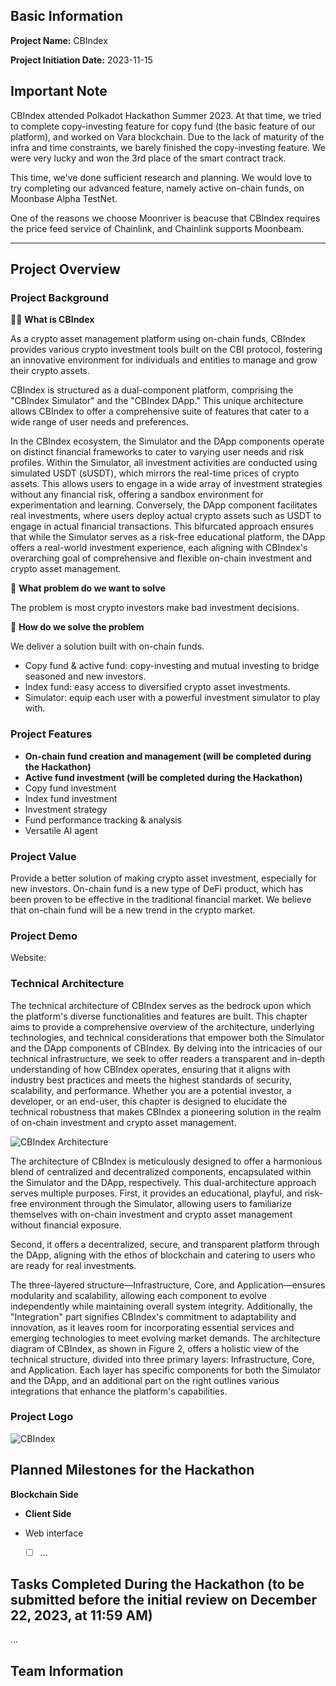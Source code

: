 ## Basic Information

**Project Name:** CBIndex

**Project Initiation Date:** 2023-11-15

## Important Note

CBIndex attended Polkadot Hackathon Summer 2023. At that time, we tried to complete copy-investing feature for copy fund (the basic feature of our platform), and worked on Vara blockchain. Due to the lack of maturity of the infra and time constraints, we barely finished the copy-investing feature. We were very lucky and won the 3rd place of the smart contract track.

This time, we've done sufficient research and planning. We would love to try completing our advanced feature, namely active on-chain funds, on Moonbase Alpha TestNet.

One of the reasons we choose Moonriver is beacuse that CBIndex requires the price feed service of Chainlink, and Chainlink supports Moonbeam.

---

## Project Overview

### Project Background

🙋‍♀ **What is CBIndex**

As a crypto asset management platform using on-chain funds, CBIndex provides various crypto investment tools built on the CBI protocol, fostering an innovative environment for individuals and entities to manage and grow their crypto assets.

CBIndex is structured as a dual-component platform, comprising the "CBIndex Simulator" and the "CBIndex DApp." This unique architecture allows CBIndex to offer a comprehensive suite of features that cater to a wide range of user needs and preferences.

In the CBIndex ecosystem, the Simulator and the DApp components operate on distinct financial frameworks to cater to varying user needs and risk profiles. Within the Simulator, all investment activities are conducted using simulated USDT (sUSDT), which mirrors the real-time prices of crypto assets. This allows users to engage in a wide array of investment strategies without any financial risk, offering a sandbox environment for experimentation and learning. Conversely, the DApp component facilitates real investments, where users deploy actual crypto assets such as USDT to engage in actual financial transactions. This bifurcated approach ensures that while the Simulator serves as a risk-free educational platform, the DApp offers a real-world investment experience, each aligning with CBIndex's overarching goal of comprehensive and flexible on-chain investment and crypto asset management.

🌈 **What problem do we want to solve**

The problem is most crypto investors make bad investment decisions.

🧙 **How do we solve the problem**

We deliver a solution built with on-chain funds.

- Copy fund & active fund: copy-investing and mutual investing to bridge seasoned and new investors.
- Index fund: easy access to diversified crypto asset investments.
- Simulator: equip each user with a powerful investment simulator to play with.

### Project Features

- **On-chain fund creation and management (will be completed during the Hackathon)**
- **Active fund investment (will be completed during the Hackathon)**
- Copy fund investment
- Index fund investment
- Investment strategy
- Fund performance tracking & analysis
- Versatile AI agent

### Project Value

Provide a better solution of making crypto asset investment, especially for new investors. On-chain fund is a new type of DeFi product, which has been proven to be effective in the traditional financial market. We believe that on-chain fund will be a new trend in the crypto market.

### Project Demo

Website:

### Technical Architecture

The technical architecture of CBIndex serves as the bedrock upon which the platform's diverse functionalities and features are built. This chapter aims to provide a comprehensive overview of the architecture, underlying technologies, and technical considerations that empower both the Simulator and the DApp components of CBIndex.
By delving into the intricacies of our technical infrastructure, we seek to offer readers a transparent and in-depth understanding of how CBIndex operates, ensuring that it aligns with industry best practices and meets the highest standards of security, scalability, and performance. Whether you are a potential investor, a developer, or an end-user, this chapter is designed to elucidate the technical robustness that makes CBIndex a pioneering solution in the realm of on-chain investment and crypto asset management.

![CBIndex Architecture](https://assets.cbindex.finance/api/uploads/2023-11-17/u5pi1j7stf.png)

The architecture of CBIndex is meticulously designed to offer a harmonious blend of centralized and decentralized components, encapsulated within the Simulator and the DApp, respectively. This dual-architecture approach serves multiple purposes. First, it provides an educational, playful, and risk-free environment through the Simulator, allowing users to familiarize themselves with on-chain investment and crypto asset management without financial exposure.

Second, it offers a decentralized, secure, and transparent platform through the DApp, aligning with the ethos of blockchain and catering to users who are ready for real investments.

The three-layered structure—Infrastructure, Core, and Application—ensures modularity and scalability, allowing each component to evolve independently while maintaining overall system integrity. Additionally, the "Integration" part signifies CBIndex's commitment to adaptability and innovation, as it leaves room for incorporating essential services and emerging technologies to meet evolving market demands.
The architecture diagram of CBIndex, as shown in Figure 2, offers a holistic view of the technical structure, divided into three primary layers: Infrastructure, Core, and Application. Each layer has specific components for both the Simulator and the DApp, and an additional part on the right outlines various integrations that enhance the platform's capabilities.


### Project Logo

![CBIndex](https://assets.cbindex.finance/api/uploads/thumbnail/azq5pkw824.png)

## Planned Milestones for the Hackathon

**Blockchain Side**

- **Client Side**

- Web interface

  - [ ] ...

## Tasks Completed During the Hackathon (to be submitted before the initial review on December 22, 2023, at 11:59 AM)

...

## Team Information
